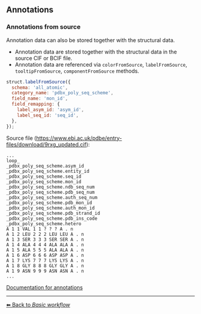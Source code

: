 ## Annotations

### Annotations from source

Annotation data can also be stored together with the structural data.

- Annotation data are stored together with the structural data in the source CIF or BCIF file.
- Annotation data are referenced via `colorFromSource`, `labelFromSource`, `tooltipFromSource`, `componentFromSource` methods.

```js
struct.labelFromSource({ 
  schema: 'all_atomic',
  category_name: 'pdbx_poly_seq_scheme',
  field_name: 'mon_id',
  field_remapping: { 
    label_asym_id: 'asym_id', 
    label_seq_id: 'seq_id',
  },
});
```

Source file (https://www.ebi.ac.uk/pdbe/entry-files/download/9rxg_updated.cif):

```
...
loop_
_pdbx_poly_seq_scheme.asym_id
_pdbx_poly_seq_scheme.entity_id
_pdbx_poly_seq_scheme.seq_id
_pdbx_poly_seq_scheme.mon_id
_pdbx_poly_seq_scheme.ndb_seq_num
_pdbx_poly_seq_scheme.pdb_seq_num
_pdbx_poly_seq_scheme.auth_seq_num
_pdbx_poly_seq_scheme.pdb_mon_id
_pdbx_poly_seq_scheme.auth_mon_id
_pdbx_poly_seq_scheme.pdb_strand_id
_pdbx_poly_seq_scheme.pdb_ins_code
_pdbx_poly_seq_scheme.hetero
A 1 1 VAL 1 1 ? ? ? A . n
A 1 2 LEU 2 2 2 LEU LEU A . n
A 1 3 SER 3 3 3 SER SER A . n
A 1 4 ALA 4 4 4 ALA ALA A . n
A 1 5 ALA 5 5 5 ALA ALA A . n
A 1 6 ASP 6 6 6 ASP ASP A . n
A 1 7 LYS 7 7 7 LYS LYS A . n
A 1 8 GLY 8 8 8 GLY GLY A . n
A 1 9 ASN 9 9 9 ASN ASN A . n
...
```

[Documentation for annotations](https://molstar.org/mol-view-spec-docs/annotations/)

---

[&#x2B05; Back to *Basic workflow*](#intro)
